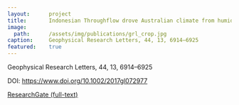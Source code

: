```yaml
---
layout:      project
title:       Indonesian Throughflow drove Australian climate from humid Pliocene to arid Pleistocene
image:
  path:      /assets/img/publications/grl_crop.jpg
caption:     Geophysical Research Letters, 44, 13, 6914–6925
featured:    true
---
```


Geophysical Research Letters, 44, 13, 6914–6925

DOI: <a href="https://www.doi.org/10.1002/2017gl072977" target="_blank">https://www.doi.org/10.1002/2017gl072977</a>

<a href="https://www.researchgate.net/publication/317841864_Indonesian_Throughflow_drove_Australian_climate_from_humid_Pliocene_to_arid_Pleistocene" target="_blank">ResearchGate (full-text)</a>